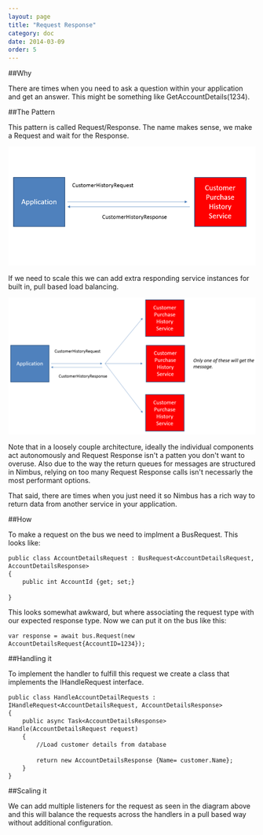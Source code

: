 ```yaml
---
layout: page
title: "Request Response"
category: doc
date: 2014-03-09
order: 5
---
```


##Why

There are times when you need to ask a question within your application and get an answer. This might be something like GetAccountDetails(1234). 


##The Pattern

This pattern is called Request/Response. The name makes sense, we make a Request and wait for the Response. 

![](./images/RequestResponse.png)

If we need to scale this we can add extra responding service instances for built in, pull based load balancing.

![](./images/RequestResponseScaled.png)


Note that in a loosely couple architecture, ideally the individual components act autonomously and Request Response isn't a patten you don't want to overuse. Also due to the way the return queues for messages are structured in Nimbus, relying on too many Request Response calls isn't necessarly the most performant options.

That said, there are times when you just need it so Nimbus has a rich way to return data from another service in your application.


##How

To make a request on the bus we need to implment a BusRequest. This looks like:

	public class AccountDetailsRequest : BusRequest<AccountDetailsRequest, AccountDetailsResponse>
	{
		public int AccountId {get; set;}
	
	}

This looks somewhat awkward, but where associating the request type with our expected response type. Now we can put it on the bus like this:

	var response = await bus.Request(new AccountDetailsRequest{AccountID=1234});



##Handling it

To implement the handler to fulfill this request we create a class that implements the IHandleRequest interface.

	public class HandleAccountDetailRequests : IHandleRequest<AccountDetailsRequest, AccountDetailsResponse>
	{
    	public async Task<AccountDetailsResponse> Handle(AccountDetailsRequest request)
        {
            //Load customer details from database

            return new AccountDetailsResponse {Name= customer.Name};
        }
	}


##Scaling it

We can add multiple listeners for the request as seen in the diagram above and this will balance the requests across the handlers in a pull based way without additional configuration.